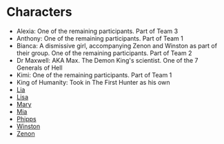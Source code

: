 # Characters

- Alexia:  One of the remaining participants. Part of Team 3
- Anthony: One of the remaining participants. Part of Team 1
- Bianca: A dismissive girl, accompanying Zenon and Winston as part of their group.  One of the remaining participants. Part of Team 2
- Dr Maxwell: AKA Max. The Demon King's scientist. One of the 7 Generals of Hell
- Kimi: One of the remaining participants. Part of Team 1
- King of Humanity: Took in The First Hunter as his own
- [Lia](<Lia.md>)
- [Lisa](<Lisa.md>)
- [Mary](<Mary.md>)
- [Mia](<Mia.md>)
- [Phipps](<Phipps.md>)
- [Winston](<Winston.md>)
- [Zenon](<Zenon.md>)
